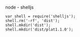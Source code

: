 node - shelljs

```
var shell = require('shelljs');
shell.rm('-rf', 'dist');
shell.mkdir('dist');
shell.mkdir('dist/plat1.1.0');
```
